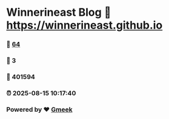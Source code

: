 # Winnerineast Blog :link: https://winnerineast.github.io 
### :page_facing_up: [64](https://winnerineast.github.io/tag.html) 
### :speech_balloon: 3 
### :hibiscus: 401594 
### :alarm_clock: 2025-08-15 10:17:40 
### Powered by :heart: [Gmeek](https://github.com/Meekdai/Gmeek)
